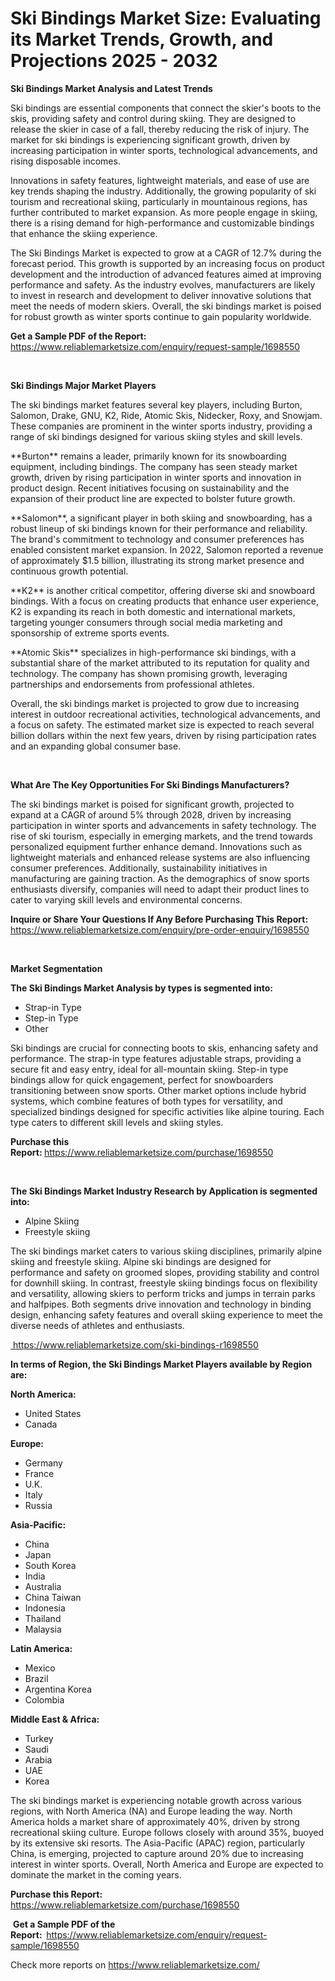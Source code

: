 <p><h1>Ski Bindings Market Size: Evaluating its Market Trends, Growth, and Projections 2025 - 2032</h1></p><p><strong>Ski Bindings Market Analysis and Latest Trends</strong></p>
<p><p>Ski bindings are essential components that connect the skier's boots to the skis, providing safety and control during skiing. They are designed to release the skier in case of a fall, thereby reducing the risk of injury. The market for ski bindings is experiencing significant growth, driven by increasing participation in winter sports, technological advancements, and rising disposable incomes. </p><p>Innovations in safety features, lightweight materials, and ease of use are key trends shaping the industry. Additionally, the growing popularity of ski tourism and recreational skiing, particularly in mountainous regions, has further contributed to market expansion. As more people engage in skiing, there is a rising demand for high-performance and customizable bindings that enhance the skiing experience.</p><p>The Ski Bindings Market is expected to grow at a CAGR of 12.7% during the forecast period. This growth is supported by an increasing focus on product development and the introduction of advanced features aimed at improving performance and safety. As the industry evolves, manufacturers are likely to invest in research and development to deliver innovative solutions that meet the needs of modern skiers. Overall, the ski bindings market is poised for robust growth as winter sports continue to gain popularity worldwide.</p></p>
<p><strong>Get a Sample PDF of the Report:&nbsp;</strong> <a href="https://www.reliablemarketsize.com/enquiry/request-sample/1698550?utm_campaign=3516&utm_medium=2&utm_source=Github&utm_content=ia&utm_term=27032025&utm_id=ski-bindings">https://www.reliablemarketsize.com/enquiry/request-sample/1698550</a></p>
<p>&nbsp;</p>
<p><strong>Ski Bindings Major Market Players</strong></p>
<p><p>The ski bindings market features several key players, including Burton, Salomon, Drake, GNU, K2, Ride, Atomic Skis, Nidecker, Roxy, and Snowjam. These companies are prominent in the winter sports industry, providing a range of ski bindings designed for various skiing styles and skill levels.</p><p>**Burton** remains a leader, primarily known for its snowboarding equipment, including bindings. The company has seen steady market growth, driven by rising participation in winter sports and innovation in product design. Recent initiatives focusing on sustainability and the expansion of their product line are expected to bolster future growth.</p><p>**Salomon**, a significant player in both skiing and snowboarding, has a robust lineup of ski bindings known for their performance and reliability. The brand's commitment to technology and consumer preferences has enabled consistent market expansion. In 2022, Salomon reported a revenue of approximately $1.5 billion, illustrating its strong market presence and continuous growth potential.</p><p>**K2** is another critical competitor, offering diverse ski and snowboard bindings. With a focus on creating products that enhance user experience, K2 is expanding its reach in both domestic and international markets, targeting younger consumers through social media marketing and sponsorship of extreme sports events.</p><p>**Atomic Skis** specializes in high-performance ski bindings, with a substantial share of the market attributed to its reputation for quality and technology. The company has shown promising growth, leveraging partnerships and endorsements from professional athletes.</p><p>Overall, the ski bindings market is projected to grow due to increasing interest in outdoor recreational activities, technological advancements, and a focus on safety. The estimated market size is expected to reach several billion dollars within the next few years, driven by rising participation rates and an expanding global consumer base.</p></p>
<p>&nbsp;</p>
<p><strong>What Are The Key Opportunities For Ski Bindings Manufacturers?</strong></p>
<p><p>The ski bindings market is poised for significant growth, projected to expand at a CAGR of around 5% through 2028, driven by increasing participation in winter sports and advancements in safety technology. The rise of ski tourism, especially in emerging markets, and the trend towards personalized equipment further enhance demand. Innovations such as lightweight materials and enhanced release systems are also influencing consumer preferences. Additionally, sustainability initiatives in manufacturing are gaining traction. As the demographics of snow sports enthusiasts diversify, companies will need to adapt their product lines to cater to varying skill levels and environmental concerns.</p></p>
<p><strong>Inquire or Share Your Questions If Any Before Purchasing This Report:</strong> <a href="https://www.reliablemarketsize.com/enquiry/pre-order-enquiry/1698550?utm_campaign=3516&utm_medium=2&utm_source=Github&utm_content=ia&utm_term=27032025&utm_id=ski-bindings">https://www.reliablemarketsize.com/enquiry/pre-order-enquiry/1698550</a></p>
<p>&nbsp;</p>
<p><strong>Market Segmentation</strong></p>
<p><strong>The Ski Bindings Market Analysis by types is segmented into:</strong></p>
<p><ul><li>Strap-in Type</li><li>Step-in Type</li><li>Other</li></ul></p>
<p><p>Ski bindings are crucial for connecting boots to skis, enhancing safety and performance. The strap-in type features adjustable straps, providing a secure fit and easy entry, ideal for all-mountain skiing. Step-in type bindings allow for quick engagement, perfect for snowboarders transitioning between snow sports. Other market options include hybrid systems, which combine features of both types for versatility, and specialized bindings designed for specific activities like alpine touring. Each type caters to different skill levels and skiing styles.</p></p>
<p><strong>Purchase this Report:&nbsp;</strong><a href="https://www.reliablemarketsize.com/purchase/1698550?utm_campaign=3516&utm_medium=2&utm_source=Github&utm_content=ia&utm_term=27032025&utm_id=ski-bindings">https://www.reliablemarketsize.com/purchase/1698550</a></p>
<p>&nbsp;</p>
<p><strong>The Ski Bindings Market Industry Research by Application is segmented into:</strong></p>
<p><ul><li>Alpine Skiing</li><li>Freestyle skiing</li></ul></p>
<p><p>The ski bindings market caters to various skiing disciplines, primarily alpine skiing and freestyle skiing. Alpine ski bindings are designed for performance and safety on groomed slopes, providing stability and control for downhill skiing. In contrast, freestyle skiing bindings focus on flexibility and versatility, allowing skiers to perform tricks and jumps in terrain parks and halfpipes. Both segments drive innovation and technology in binding design, enhancing safety features and overall skiing experience to meet the diverse needs of athletes and enthusiasts.</p></p>
<p><a href="https://www.reliablemarketsize.com/ski-bindings-r1698550?utm_campaign=3516&utm_medium=2&utm_source=Github&utm_content=ia&utm_term=27032025&utm_id=ski-bindings">&nbsp;https://www.reliablemarketsize.com/ski-bindings-r1698550</a></p>
<p><strong>In terms of Region, the Ski Bindings Market Players available by Region are:</strong></p>
<p>
    <p> <strong> North America: </strong>
        <ul>
            <li>United States</li>
            <li>Canada</li>
        </ul>
        </p> 
    <p> <strong> Europe: </strong>
        <ul>
            <li>Germany</li>
            <li>France</li>
            <li>U.K.</li>
            <li>Italy</li>
            <li>Russia</li>
        </ul>
        </p> 
    <p> <strong> Asia-Pacific: </strong>
        <ul>
            <li>China</li>
            <li>Japan</li>
            <li>South Korea</li>
            <li>India</li>
            <li>Australia</li>
            <li>China Taiwan</li>
            <li>Indonesia</li>
            <li>Thailand</li>
            <li>Malaysia</li>
        </ul>
        </p> 
    <p> <strong> Latin America: </strong>
        <ul>
            <li>Mexico</li>
            <li>Brazil</li>
            <li>Argentina Korea</li>
            <li>Colombia</li>
        </ul>
        </p> 
    <p> <strong> Middle East & Africa: </strong>
        <ul>
            <li>Turkey</li>
            <li>Saudi</li>
            <li>Arabia</li>
            <li>UAE</li>
            <li>Korea</li>
        </ul>
    </p>
    </p>
<p><p>The ski bindings market is experiencing notable growth across various regions, with North America (NA) and Europe leading the way. North America holds a market share of approximately 40%, driven by strong recreational skiing culture. Europe follows closely with around 35%, buoyed by its extensive ski resorts. The Asia-Pacific (APAC) region, particularly China, is emerging, projected to capture around 20% due to increasing interest in winter sports. Overall, North America and Europe are expected to dominate the market in the coming years.</p></p>
<p><strong>Purchase this Report: </strong><a href="https://www.reliablemarketsize.com/purchase/1698550?utm_campaign=3516&utm_medium=2&utm_source=Github&utm_content=ia&utm_term=27032025&utm_id=ski-bindings">https://www.reliablemarketsize.com/purchase/1698550</a></p>
<p>&nbsp;<strong>Get a Sample PDF of the Report:&nbsp;&nbsp;</strong><a href="https://www.reliablemarketsize.com/enquiry/request-sample/1698550?utm_campaign=3516&utm_medium=2&utm_source=Github&utm_content=ia&utm_term=27032025&utm_id=ski-bindings">https://www.reliablemarketsize.com/enquiry/request-sample/1698550</a></p>
<p><strong></strong></p>
<p>Check more reports on <a href="https://www.reliablemarketsize.com/?utm_campaign=3516&utm_medium=2&utm_source=Github&utm_content=ia&utm_term=27032025&utm_id=ski-bindings">https://www.reliablemarketsize.com/</a></p>